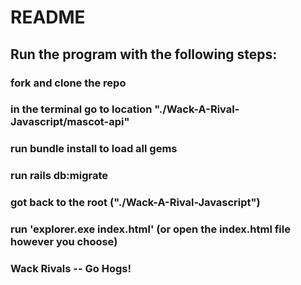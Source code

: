 # README

## Run the program with the following steps:

### fork and clone the repo
### in the terminal go to location "./Wack-A-Rival-Javascript/mascot-api"
### run bundle install to load all gems
### run rails db:migrate
### got back to the root ("./Wack-A-Rival-Javascript")
### run 'explorer.exe index.html' (or open the index.html file however you choose)
### Wack Rivals -- Go Hogs! 

